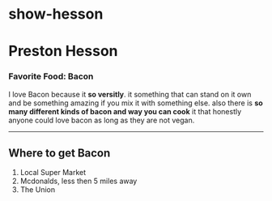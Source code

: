 # show-hesson
<h1>Preston Hesson</h1>
<h3>Favorite Food: Bacon </h3>
<p>
    I love Bacon because it <b>so versitly</b>. it something that can stand on it own and be something amazing if you mix it with something else. also there is <b>so many different kinds of bacon and way you can cook</b> it that honestly anyone could love bacon as long as they are not vegan.
</p>

<hr>
<h2> Where to get Bacon</h2>
<ol>
     <li>Local Super Market</li>
     <li>Mcdonalds, less then 5 miles away</li>
     <li>The Union</li>
</ol>
